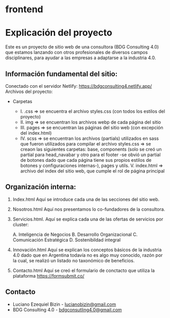 # frontend

# Explicación del proyecto

Este es un proyecto de sitio web de una consultora (BDG Consulting 4.0) que estamos lanzando con otros profesionales de diversos campos disciplinares, para ayudar a las empresas a adaptarse a la industria 4.0.

## Información fundamental del sitio:

Conectado con el servidor Netlify: https://bdgconsulting4.netlify.app/
Archivos del proyecto:

- Carpetas

  * I. .css => se encuentra el archivo styles.css (con todos los estilos del proyecto)
  * II. img => se encuentran los archivos webp de cada página del sitio
  * III. pages => se encuentran las páginas del sitio web (con excepción del index.html)
  * IV. scss => se encuentran los archivos (partials) utilizados en sass que fueron utilizados para compilar el archivo styles.css
           => se creaon las siguientes carpetas: base, components (solo se creó un partial para head_navabar y otro para el footer -se obvió un partial de botones dado que cada página tiene sus propios estilos de botones y configuraciones internas-), pages y utils.
  V. index.html => archivo del index del sitio web, que cumple el rol de página principal

## Organización interna:

1. Index.html 
Aquí se introduce cada una de las secciones del sitio web.

2. Nosotros.html
Aquí nos presentamos lo co-fundadores de la consultora.

3. Servicios.html.
Aquí se explica cada una de las ofertas de servicios por cluster: 

      A. Inteligencia de Negocios
      B. Desarrollo Organizacional
      C. Comunicación Estratégica 
      D. Sostenibildad integral
 
 4. Innovación.html
 Aquí se explican los conceptos básicos de la industria 4.0 dado que en Argentina todavía no es algo muy conocido, razón por la cual, se realizó un listado no taxonómico de beneficios.
 
 5. Contacto.html
 Aquí se creó el formulario de conctacto que utiliza la plataforma https://formsubmit.co/
 
 ## Contacto
 
 * Luciano Ezequiel Bizin - lucianobizin@gmail.com
 * BDG Consulting 4.0 - bdgconsutling4.0@gmail.com
 
